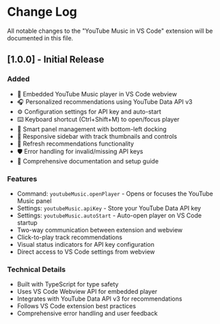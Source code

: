# Change Log

All notable changes to the "YouTube Music in VS Code" extension will be documented in this file.

## [1.0.0] - Initial Release

### Added
- 🎵 Embedded YouTube Music player in VS Code webview
- 🎧 Personalized recommendations using YouTube Data API v3
- ⚙️ Configuration settings for API key and auto-start
- ⌨️ Keyboard shortcut (Ctrl+Shift+M) to open/focus player
- 🎯 Smart panel management with bottom-left docking
- 📱 Responsive sidebar with track thumbnails and controls
- 🔄 Refresh recommendations functionality
- 🛡️ Error handling for invalid/missing API keys
- 📖 Comprehensive documentation and setup guide

### Features
- Command: `youtubeMusic.openPlayer` - Opens or focuses the YouTube Music panel
- Settings: `youtubeMusic.apiKey` - Store your YouTube Data API key
- Settings: `youtubeMusic.autoStart` - Auto-open player on VS Code startup
- Two-way communication between extension and webview
- Click-to-play track recommendations
- Visual status indicators for API key configuration
- Direct access to VS Code settings from webview

### Technical Details
- Built with TypeScript for type safety
- Uses VS Code Webview API for embedded player
- Integrates with YouTube Data API v3 for recommendations
- Follows VS Code extension best practices
- Comprehensive error handling and user feedback 